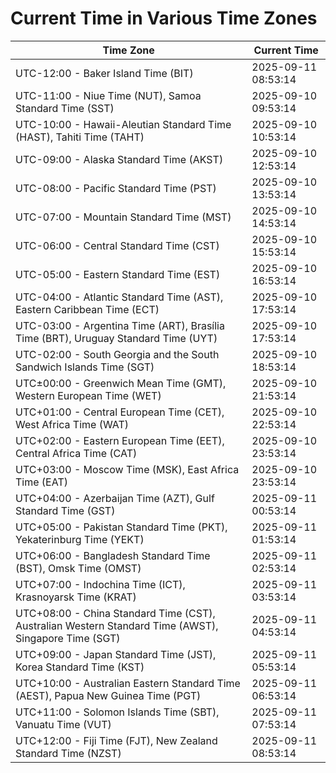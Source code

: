 # Current Time in Various Time Zones

| Time Zone | Current Time |
|-----------|--------------|
| UTC-12:00 - Baker Island Time (BIT) | 2025-09-11 08:53:14 |
| UTC-11:00 - Niue Time (NUT), Samoa Standard Time (SST) | 2025-09-10 09:53:14 |
| UTC-10:00 - Hawaii-Aleutian Standard Time (HAST), Tahiti Time (TAHT) | 2025-09-10 10:53:14 |
| UTC-09:00 - Alaska Standard Time (AKST) | 2025-09-10 12:53:14 |
| UTC-08:00 - Pacific Standard Time (PST) | 2025-09-10 13:53:14 |
| UTC-07:00 - Mountain Standard Time (MST) | 2025-09-10 14:53:14 |
| UTC-06:00 - Central Standard Time (CST) | 2025-09-10 15:53:14 |
| UTC-05:00 - Eastern Standard Time (EST) | 2025-09-10 16:53:14 |
| UTC-04:00 - Atlantic Standard Time (AST), Eastern Caribbean Time (ECT) | 2025-09-10 17:53:14 |
| UTC-03:00 - Argentina Time (ART), Brasília Time (BRT), Uruguay Standard Time (UYT) | 2025-09-10 17:53:14 |
| UTC-02:00 - South Georgia and the South Sandwich Islands Time (SGT) | 2025-09-10 18:53:14 |
| UTC±00:00 - Greenwich Mean Time (GMT), Western European Time (WET) | 2025-09-10 21:53:14 |
| UTC+01:00 - Central European Time (CET), West Africa Time (WAT) | 2025-09-10 22:53:14 |
| UTC+02:00 - Eastern European Time (EET), Central Africa Time (CAT) | 2025-09-10 23:53:14 |
| UTC+03:00 - Moscow Time (MSK), East Africa Time (EAT) | 2025-09-10 23:53:14 |
| UTC+04:00 - Azerbaijan Time (AZT), Gulf Standard Time (GST) | 2025-09-11 00:53:14 |
| UTC+05:00 - Pakistan Standard Time (PKT), Yekaterinburg Time (YEKT) | 2025-09-11 01:53:14 |
| UTC+06:00 - Bangladesh Standard Time (BST), Omsk Time (OMST) | 2025-09-11 02:53:14 |
| UTC+07:00 - Indochina Time (ICT), Krasnoyarsk Time (KRAT) | 2025-09-11 03:53:14 |
| UTC+08:00 - China Standard Time (CST), Australian Western Standard Time (AWST), Singapore Time (SGT) | 2025-09-11 04:53:14 |
| UTC+09:00 - Japan Standard Time (JST), Korea Standard Time (KST) | 2025-09-11 05:53:14 |
| UTC+10:00 - Australian Eastern Standard Time (AEST), Papua New Guinea Time (PGT) | 2025-09-11 06:53:14 |
| UTC+11:00 - Solomon Islands Time (SBT), Vanuatu Time (VUT) | 2025-09-11 07:53:14 |
| UTC+12:00 - Fiji Time (FJT), New Zealand Standard Time (NZST) | 2025-09-11 08:53:14 |
